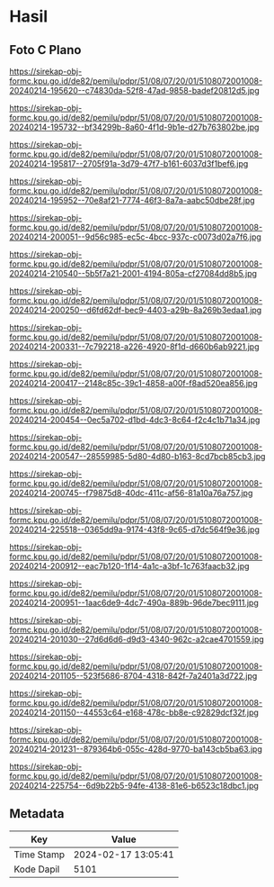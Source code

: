 # Hasil

## Foto C Plano

https://sirekap-obj-formc.kpu.go.id/de82/pemilu/pdpr/51/08/07/20/01/5108072001008-20240214-195620--c74830da-52f8-47ad-9858-badef20812d5.jpg

https://sirekap-obj-formc.kpu.go.id/de82/pemilu/pdpr/51/08/07/20/01/5108072001008-20240214-195732--bf34299b-8a60-4f1d-9b1e-d27b763802be.jpg

https://sirekap-obj-formc.kpu.go.id/de82/pemilu/pdpr/51/08/07/20/01/5108072001008-20240214-195817--2705f91a-3d79-47f7-b161-6037d3f1bef6.jpg

https://sirekap-obj-formc.kpu.go.id/de82/pemilu/pdpr/51/08/07/20/01/5108072001008-20240214-195952--70e8af21-7774-46f3-8a7a-aabc50dbe28f.jpg

https://sirekap-obj-formc.kpu.go.id/de82/pemilu/pdpr/51/08/07/20/01/5108072001008-20240214-200051--9d56c985-ec5c-4bcc-937c-c0073d02a7f6.jpg

https://sirekap-obj-formc.kpu.go.id/de82/pemilu/pdpr/51/08/07/20/01/5108072001008-20240214-210540--5b5f7a21-2001-4194-805a-cf27084dd8b5.jpg

https://sirekap-obj-formc.kpu.go.id/de82/pemilu/pdpr/51/08/07/20/01/5108072001008-20240214-200250--d6fd62df-bec9-4403-a29b-8a269b3edaa1.jpg

https://sirekap-obj-formc.kpu.go.id/de82/pemilu/pdpr/51/08/07/20/01/5108072001008-20240214-200331--7c792218-a226-4920-8f1d-d660b6ab9221.jpg

https://sirekap-obj-formc.kpu.go.id/de82/pemilu/pdpr/51/08/07/20/01/5108072001008-20240214-200417--2148c85c-39c1-4858-a00f-f8ad520ea856.jpg

https://sirekap-obj-formc.kpu.go.id/de82/pemilu/pdpr/51/08/07/20/01/5108072001008-20240214-200454--0ec5a702-d1bd-4dc3-8c64-f2c4c1b71a34.jpg

https://sirekap-obj-formc.kpu.go.id/de82/pemilu/pdpr/51/08/07/20/01/5108072001008-20240214-200547--28559985-5d80-4d80-b163-8cd7bcb85cb3.jpg

https://sirekap-obj-formc.kpu.go.id/de82/pemilu/pdpr/51/08/07/20/01/5108072001008-20240214-200745--f79875d8-40dc-411c-af56-81a10a76a757.jpg

https://sirekap-obj-formc.kpu.go.id/de82/pemilu/pdpr/51/08/07/20/01/5108072001008-20240214-225518--0365dd9a-9174-43f8-9c65-d7dc564f9e36.jpg

https://sirekap-obj-formc.kpu.go.id/de82/pemilu/pdpr/51/08/07/20/01/5108072001008-20240214-200912--eac7b120-1f14-4a1c-a3bf-1c763faacb32.jpg

https://sirekap-obj-formc.kpu.go.id/de82/pemilu/pdpr/51/08/07/20/01/5108072001008-20240214-200951--1aac6de9-4dc7-490a-889b-96de7bec9111.jpg

https://sirekap-obj-formc.kpu.go.id/de82/pemilu/pdpr/51/08/07/20/01/5108072001008-20240214-201030--27d6d6d6-d9d3-4340-962c-a2cae4701559.jpg

https://sirekap-obj-formc.kpu.go.id/de82/pemilu/pdpr/51/08/07/20/01/5108072001008-20240214-201105--523f5686-8704-4318-842f-7a2401a3d722.jpg

https://sirekap-obj-formc.kpu.go.id/de82/pemilu/pdpr/51/08/07/20/01/5108072001008-20240214-201150--44553c64-e168-478c-bb8e-c92829dcf32f.jpg

https://sirekap-obj-formc.kpu.go.id/de82/pemilu/pdpr/51/08/07/20/01/5108072001008-20240214-201231--879364b6-055c-428d-9770-ba143cb5ba63.jpg

https://sirekap-obj-formc.kpu.go.id/de82/pemilu/pdpr/51/08/07/20/01/5108072001008-20240214-225754--6d9b22b5-94fe-4138-81e6-b6523c18dbc1.jpg


## Metadata

| Key        | Value               |
| ---------- | ------------------- |
| Time Stamp | 2024-02-17 13:05:41 |
| Kode Dapil | 5101                |



